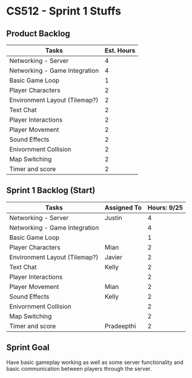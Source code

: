 # CS512 - Sprint 1 Stuffs
## Product Backlog
| Tasks                         | Est. Hours |
| ----------------------------- | ---------- |
| Networking - Server           | 4          |
| Networking - Game Integration | 4          |
| Basic Game Loop               | 1          |
| Player Characters             | 2          |
| Environment Layout (Tilemap?) | 2          |
| Text Chat                     | 2          |
| Player Interactions           | 2          |
| Player Movement               | 2          |
| Sound Effects                 | 2          |
| Enivornment Collision         | 2          |
| Map Switching                 | 2          |
| Timer and score               | 2          |

## Sprint 1 Backlog (Start)
| Tasks                         | Assigned To | Hours: 9/25 |
| ----------------------------- | ----------- | ----------- |
| Networking - Server           | Justin      | 4           |
| Networking - Game Integration |             | 4           |
| Basic Game Loop               |             | 1           |
| Player Characters             | Mian        | 2           |
| Environment Layout (Tilemap?) | Javier      | 2           |
| Text Chat                     | Kelly       | 2           |
| Player Interactions           |             | 2           |
| Player Movement               | Mian        | 2           |
| Sound Effects                 | Kelly       | 2           |
| Enivornment Collision         |             | 2           |
| Map Switching                 |             | 2           |
| Timer and score               | Pradeepthi  | 2           |

## Sprint Goal
Have basic gameplay working as well as some server functionality and basic communication between players through the server.